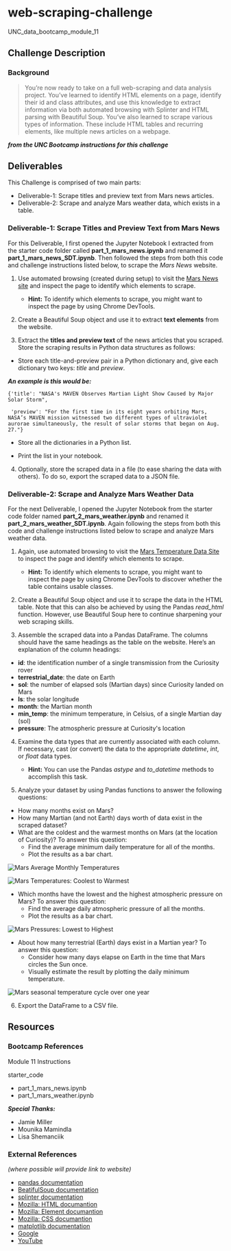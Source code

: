 # web-scraping-challenge
UNC_data_bootcamp_module_11

## Challenge Description
### Background
> You’re now ready to take on a full web-scraping and data analysis project. You’ve learned to identify HTML elements on a page, identify their id and class attributes, and use this knowledge to extract information via both automated browsing with Splinter and HTML parsing with Beautiful Soup. You’ve also learned to scrape various types of information. These include HTML tables and recurring elements, like multiple news articles on a webpage.

***from the UNC Bootcamp instructions for this challenge***

## Deliverables
This Challenge is comprised of two main parts:
* Deliverable-1: Scrape titles and preview text from Mars news articles.
* Deliverable-2: Scrape and analyze Mars weather data, which exists in a table.

### Deliverable-1: Scrape Titles and Preview Text from Mars News
For this Deliverable, I first opened the Jupyter Notebook I extracted from the starter code folder called __part_1_mars_news.ipynb__ and renamed it __part_1_mars_news_SDT.ipynb__. Then followed the steps from both this code and challenge instructions listed below, to scrape the _Mars News_ website.

1) Use automated browsing (created during setup) to visit the [Mars News site](https://static.bc-edx.com/data/web/mars_news/index.html) and inspect the page to identify which elements to scrape.

    * __Hint:__ To identify which elements to scrape, you might want to inspect the page by using Chrome DevTools.

2) Create a Beautiful Soup object and use it to extract __text elements__ from the website.

3) Extract the __titles and preview text__ of the news articles that you scraped. Store the scraping results in Python data structures as follows:

* Store each title-and-preview pair in a Python dictionary and, give each dictionary two keys: _title_ and _preview_.

***An example is this would be:***

```
{'title': "NASA's MAVEN Observes Martian Light Show Caused by Major Solar Storm", 
 
 'preview': "For the first time in its eight years orbiting Mars, NASA’s MAVEN mission witnessed two different types of ultraviolet aurorae simultaneously, the result of solar storms that began on Aug. 27."}
```

* Store all the dictionaries in a Python list.

* Print the list in your notebook.

4) Optionally, store the scraped data in a file (to ease sharing the data with others). To do so, export the scraped data to a JSON file.


### Deliverable-2: Scrape and Analyze Mars Weather Data
For the next Deliverable, I opened  the Jupyter Notebook from the starter code folder named __part_2_mars_weather.ipynb__ and renamed it __part_2_mars_weather_SDT.ipynb__. Again following the steps from both this code and challenge instructions listed below to scrape and analyze Mars weather data.

1) Again, use automated browsing to visit the [Mars Temperature Data Site](https://static.bc-edx.com/data/web/mars_facts/temperature.html) to inspect the page and identify which elements to scrape.

    * __Hint:__ To identify which elements to scrape, you might want to inspect the page by using Chrome DevTools to discover whether the table contains usable classes.

2) Create a Beautiful Soup object and use it to scrape the data in the HTML table. Note that this can also be achieved by using the Pandas _read_html_ function. However, use Beautiful Soup here to continue sharpening your web scraping skills.

3) Assemble the scraped data into a Pandas DataFrame. The columns should have the same headings as the table on the website. Here’s an explanation of the column headings:
  * __id__: the identification number of a single transmission from the Curiosity rover
  * __terrestrial_date__: the date on Earth
  * __sol__: the number of elapsed sols (Martian days) since Curiosity landed on Mars
  * __ls__: the solar longitude
  * __month__: the Martian month
  * __min_temp__: the minimum temperature, in Celsius, of a single Martian day (sol)
  * __pressure__: The atmospheric pressure at Curiosity's location

4) Examine the data types that are currently associated with each column. If necessary, cast (or convert) the data to the appropriate _datetime_, _int_, or _float_ data types.

    * __Hint:__ You can use the Pandas _astype_ and _to_datetime_ methods to accomplish this task.

5) Analyze your dataset by using Pandas functions to answer the following questions:
  * How many months exist on Mars?
  * How many Martian (and not Earth) days worth of data exist in the scraped dataset?
  * What are the coldest and the warmest months on Mars (at the location of Curiosity)? To answer this question:
    * Find the average minimum daily temperature for all of the months.
    * Plot the results as a bar chart.

![Mars Average Monthly Temperatures](https://github.com/SteveTuttle/web-scraping-challenge/blob/main/Images/Mars_avg_temp_month.png)

![Mars Temperatures: Coolest to Warmest](https://github.com/SteveTuttle/web-scraping-challenge/blob/main/Images/Mars_temp_diff_month.png)
  
  * Which months have the lowest and the highest atmospheric pressure on Mars? To answer this question:
    * Find the average daily atmospheric pressure of all the months.
    * Plot the results as a bar chart.

![Mars Pressures: Lowest to Highest](https://github.com/SteveTuttle/web-scraping-challenge/blob/main/Images/Mars_press_lowhi_month.png)

  * About how many terrestrial (Earth) days exist in a Martian year? To answer this question:
    * Consider how many days elapse on Earth in the time that Mars circles the Sun once.
    * Visually estimate the result by plotting the daily minimum temperature.

![Mars seasonal temperature cycle over one year](https://github.com/SteveTuttle/web-scraping-challenge/blob/main/Images/Mars_seasonal_cycle_temp_year.png)

6) Export the DataFrame to a CSV file.



## Resources
### Bootcamp References
Module 11 Instructions

starter_code
* part_1_mars_news.ipynb
* part_1_mars_weather.ipynb


***Special Thanks:***
* Jamie Miller
* Mounika Mamindla
* Lisa Shemanciik

### External References
_(where possible will provide link to website)_
* [pandas documentation](https://pandas.pydata.org/docs/reference/general_functions.html)
* [BeatifulSoup documentation](https://www.crummy.com/software/BeautifulSoup/bs4/doc/)
* [splinter documentation](https://splinter.readthedocs.io/en/latest/)
* [Mozilla: HTML documantion](https://developer.mozilla.org/en-US/docs/Learn/HTML)
* [Mozilla: Element documantion](https://developer.mozilla.org/en-US/docs/Web/HTML/Element)
* [Mozilla: CSS documantion](https://developer.mozilla.org/en-US/docs/Learn/CSS)
* [matplotlib documentation](https://matplotlib.org/stable/index.html)
* [Google](https://www.google.com)
* [YouTube](https://www.youtube.com)

